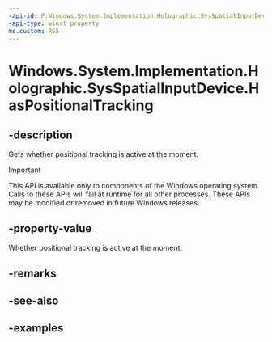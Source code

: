 ```yaml
---
-api-id: P:Windows.System.Implementation.Holographic.SysSpatialInputDevice.HasPositionalTracking
-api-type: winrt property
ms.custom: RS5
---
```


<!-- Property syntax.
public bool HasPositionalTracking { get; }
-->

# Windows.System.Implementation.Holographic.SysSpatialInputDevice.HasPositionalTracking

## -description
Gets whether positional tracking is active at the moment.

> [!IMPORTANT]
> This API is available only to components of the Windows operating system.  Calls to these APIs will fail at runtime for all other processes.  These APIs may be modified or removed in future Windows releases.

## -property-value
Whether positional tracking is active at the moment.

## -remarks

## -see-also

## -examples

